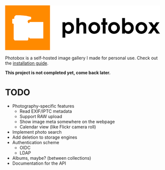 ![logo](photobox-logo-black.png)

Photobox is a self-hosted image gallery I made for personal use. Check out the [installation guide](INSTALLING.md).

**This project is not completed yet, come back later.**

# TODO
* Photography-specific features
    * Read EXIF/IPTC metadata
    * Support RAW upload
    * Show image meta somewhere on the webpage
    * Calendar view (like Flickr camera roll)
* Implement photo search
* Add deletion to storage engines
* Authentication scheme
    * OIDC
    * LDAP
* Albums, maybe? (between collections)
* Documentation for the API